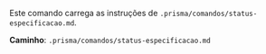 Este comando carrega as instruções de `.prisma/comandos/status-especificacao.md`.

**Caminho**: `.prisma/comandos/status-especificacao.md`
